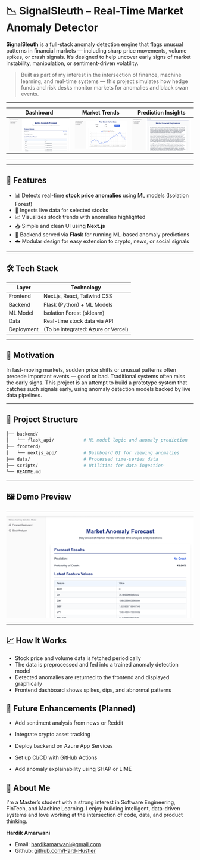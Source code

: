 # 📉 SignalSleuth – Real-Time Market Anomaly Detector

**SignalSleuth** is a full-stack anomaly detection engine that flags unusual patterns in financial markets — including sharp price movements, volume spikes, or crash signals. It’s designed to help uncover early signs of market instability, manipulation, or sentiment-driven volatility.

> Built as part of my interest in the intersection of finance, machine learning, and real-time systems — this project simulates how hedge funds and risk desks monitor markets for anomalies and black swan events.

---
| **Dashboard** | **Market Trends** | **Prediction Insights** |
|--------------|----------------|----------------|
| ![Dashboard](<signal-sleuth-master/Screenshot 2025-01-12 at 14.31.17.png>) | ![alt text](<signal-sleuth-master/Screenshot 2025-01-12 at 14.31.48.png>)  | ![alt text](<signal-sleuth-master/Screenshot 2025-01-12 at 14.31.27.png>) |

---

---

## 🚀 Features

- 📊 Detects real-time **stock price anomalies** using ML models (Isolation Forest)
- 🔁 Ingests live data for selected stocks
- 📈 Visualizes stock trends with anomalies highlighted
- 📥 Simple and clean UI using **Next.js**
- 🧠 Backend served via **Flask** for running ML-based anomaly predictions
- ☁️ Modular design for easy extension to crypto, news, or social signals

---

## 🛠 Tech Stack

| Layer      | Technology          |
|------------|---------------------|
| Frontend   | Next.js, React, Tailwind CSS |
| Backend    | Flask (Python) + ML Models |
| ML Model   | Isolation Forest (sklearn) |
| Data       | Real-time stock data via API |
| Deployment | (To be integrated: Azure or Vercel) |

---

## 📌 Motivation

In fast-moving markets, sudden price shifts or unusual patterns often precede important events — good or bad. Traditional systems often miss the early signs. This project is an attempt to build a prototype system that catches such signals early, using anomaly detection models backed by live data pipelines.

---

## 📁 Project Structure

```bash
├── backend/
│   └── flask_api/           # ML model logic and anomaly prediction
├── frontend/
│   └── nextjs_app/          # Dashboard UI for viewing anomalies
├── data/                    # Processed time-series data
├── scripts/                 # Utilities for data ingestion
└── README.md
```

---

## 🖼 Demo Preview
---
 ![](<signal-sleuth-master/Screenshot 2025-01-12 at 14.31.17.png>)

---
## 📈 How It Works
- Stock price and volume data is fetched periodically
- The data is preprocessed and fed into a trained anomaly detection model
- Detected anomalies are returned to the frontend and displayed graphically
- Frontend dashboard shows spikes, dips, and abnormal patterns
## 🔮 Future Enhancements (Planned)
- Add sentiment analysis from news or Reddit

- Integrate crypto asset tracking

- Deploy backend on Azure App Services

- Set up CI/CD with GitHub Actions

- Add anomaly explainability using SHAP or LIME
## 🚀 About Me
I'm a Master’s student with a strong interest in Software Engineering, FinTech, and Machine Learning. I enjoy building intelligent, data-driven systems and love working at the intersection of code, data, and product thinking.

**Hardik Amarwani**

- Email: [hardikamarwani@gmail.com](mailto:hardikamarwani@gmail.com)
- Github: [github.com/Hard-Hustler](https://github.com/Hard-Hustler)
